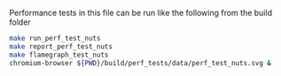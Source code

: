 
Performance tests in this file can be run like the following from the build folder

```bash
make run_perf_test_nuts
make report_perf_test_nuts
make flamegraph_test_nuts
chromium-browser ${PWD}/build/perf_tests/data/perf_test_nuts.svg &
```
